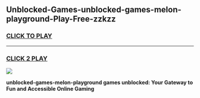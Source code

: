 
## Unblocked-Games-unblocked-games-melon-playground-Play-Free-zzkzz
<h3>
<a href="https://premium76.site?title=unblocked-games-melon-playground&ref=18A1">CLICK TO PLAY</a></h3>
<hr>

<h3>
<a href="https://premium76.site?title=unblocked-games-melon-playground&ref=18A1">CLICK 2 PLAY</a>
  
</h3>

<a href="https://premium76.site?title=unblocked-games-melon-playground&ref=18A1"><img src="https://clearcache.store/games.png"></a>


**unblocked-games-melon-playground games unblocked: Your Gateway to Fun and Accessible Online Gaming**

